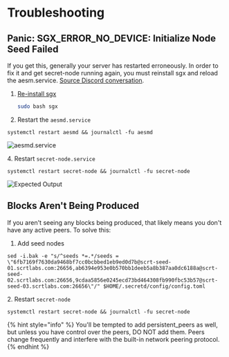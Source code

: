 # Troubleshooting

## Panic: SGX\_ERROR\_NO\_DEVICE: Initialize Node Seed Failed

If you get this, generally your server has restarted erroneously. In order to fix it and get secret-node running again, you must reinstall sgx and reload the aesm.service. [Source Discord conversation](https://discord.com/channels/360051864110235648/507935210902650890/790944933547606027).

1.  [Re-install sgx](node-setup/install-sgx.md)

    ```bash
    sudo bash sgx
    ```
2. Restart the `aesmd.service`

```
systemctl restart aesmd && journalctl -fu aesmd
```

![aesmd.service](<../../.gitbook/assets/Screen Shot 2022-06-27 at 5.54.36 PM.png>)

4\. Restart `secret-node.service`

```
systemctl restart secret-node && journalctl -fu secret-node
```

![Expected Output](<../../.gitbook/assets/Screen Shot 2022-06-27 at 5.57.39 PM.png>)

## Blocks Aren't Being Produced

If you aren't seeing any blocks being produced, that likely means you don't have any active peers. To solve this:

1. Add seed nodes

```
sed -i.bak -e "s/^seeds *=.*/seeds = \"6fb7169f7630da9468bf7cc0bcbbed1eb9ed0d7b@scrt-seed-01.scrtlabs.com:26656,ab6394e953e0b570bb1deeb5a8b387aa0dc6188a@scrt-seed-02.scrtlabs.com:26656,9cdaa5856e0245ecd73bd464308fb990fbc53b57@scrt-seed-03.scrtlabs.com:26656\"/" $HOME/.secretd/config/config.toml
```

2\. Restart `secret-node`

```
systemctl restart secret-node && journalctl -fu secret-node
```

{% hint style="info" %}
You'll be tempted to add persistent\_peers as well, but unless you have control over the peers, DO NOT add them. Peers change frequently and interfere with the built-in network peering protocol.
{% endhint %}
